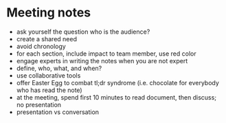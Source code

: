Meeting notes
=============

- ask yourself the question who is the audience?
- create a shared need
- avoid chronology
- for each section, include impact to team member, use red color 
- engage experts in writing the notes when you are not expert
- define, who, what, and when?
- use collaborative tools
- offer Easter Egg to combat tl;dr syndrome (i.e. chocolate for
  everybody who has read the note)
- at the meeting, spend first 10 minutes to read document, then
  discuss; no presentation
- presentation vs conversation